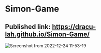 # Simon-Game

## Published link: https://dracu-lah.github.io/Simon-Game/

![Screenshot from 2022-12-24 11-53-19](https://user-images.githubusercontent.com/110589548/209424260-d9145aa0-75e7-4a22-961c-b7632711e0f6.png)
